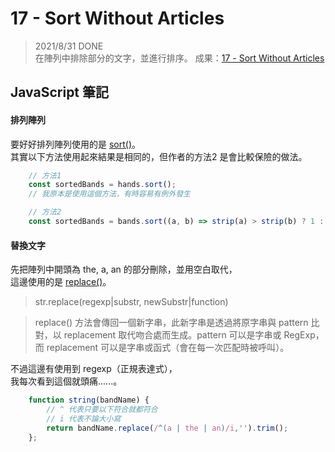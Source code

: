 
# 17 - Sort Without Articles
> 2021/8/31 DONE  
在陣列中排除部分的文字，並進行排序。
成果：[17 - Sort Without Articles](https://alice-nor.github.io/JavaScript30/17%20-%20Sort%20Without%20Articles/index.html) 


## JavaScript 筆記 ##

#### 排列陣列

要好好排列陣列使用的是 [sort()](https://developer.mozilla.org/zh-TW/docs/Web/JavaScript/Reference/Global_Objects/Array/sort)。  
其實以下方法使用起來結果是相同的，但作者的方法2 是會比較保險的做法。

```JavaScript
    // 方法1 
    const sortedBands = hands.sort();
    // 我原本是使用這個方法，有時容易有例外發生

    // 方法2
    const sortedBands = bands.sort((a, b) => strip(a) > strip(b) ? 1 : -1);
```

#### 替換文字

先把陣列中開頭為 the, a, an 的部分刪除，並用空白取代，  
這邊使用的是 [replace()](https://developer.mozilla.org/zh-TW/docs/Web/JavaScript/Reference/Global_Objects/String/replace)。  

> str.replace(regexp|substr, newSubstr|function)

> replace() 方法會傳回一個新字串，此新字串是透過將原字串與 pattern 比對，以 replacement 取代吻合處而生成。pattern 可以是字串或 RegExp，而 replacement 可以是字串或函式（會在每一次匹配時被呼叫）。

不過這邊有使用到 regexp（正規表達式），  
我每次看到這個就頭痛......。


```JavaScript
    function string(bandName) {
        // ^ 代表只要以下符合就都符合
        // i 代表不論大小寫
        return bandName.replace(/^(a | the | an)/i,'').trim();
    };
```





